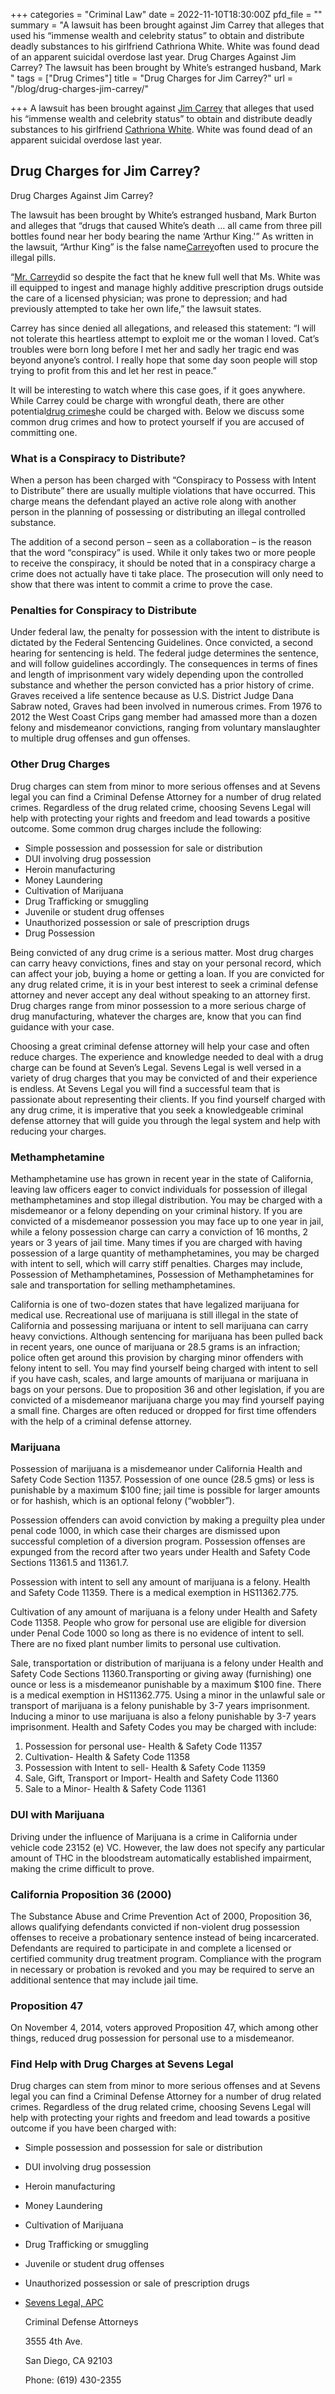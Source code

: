 +++
categories = "Criminal Law"
date = 2022-11-10T18:30:00Z
pfd_file = ""
summary = "A lawsuit has been brought against Jim Carrey that alleges that used his “immense wealth and celebrity status” to obtain and distribute deadly substances to his girlfriend Cathriona White. White was found dead of an apparent suicidal overdose last year. Drug Charges Against Jim Carrey? The lawsuit has been brought by White’s estranged husband, Mark "
tags = ["Drug Crimes"]
title = "Drug Charges for Jim Carrey?"
url = "/blog/drug-charges-jim-carrey/"

+++
A lawsuit has been brought against [Jim Carrey](https://www.sevenslegal.com/) that alleges that used his “immense wealth and celebrity status” to obtain and distribute deadly substances to his girlfriend [Cathriona White](https://www.sevenslegal.com/). White was found dead of an apparent suicidal overdose last year.

## Drug Charges for Jim Carrey?

Drug Charges Against Jim Carrey?

The lawsuit has been brought by White’s estranged husband, Mark Burton and alleges that “drugs that caused White’s death … all came from three pill bottles found near her body bearing the name ‘Arthur King.'” As written in the lawsuit, “Arthur King” is the false name[Carrey](https://www.sevenslegal.com/)often used to procure the illegal pills.

“[Mr. Carrey](https://www.sevenslegal.com/)did so despite the fact that he knew full well that Ms. White was ill equipped to ingest and manage highly additive prescription drugs outside the care of a licensed physician; was prone to depression; and had previously attempted to take her own life,” the lawsuit states.

Carrey has since denied all allegations, and released this statement: “I will not tolerate this heartless attempt to exploit me or the woman I loved. Cat’s troubles were born long before I met her and sadly her tragic end was beyond anyone’s control. I really hope that some day soon people will stop trying to profit from this and let her rest in peace.”

It will be interesting to watch where this case goes, if it goes anywhere. While Carrey could be charge with wrongful death, there are other potential[drug crimes](https://www.sevenslegal.com/)he could be charged with. Below we discuss some common drug crimes and how to protect yourself if you are accused of committing one.

### What is a Conspiracy to Distribute?

When a person has been charged with “Conspiracy to Possess with Intent to Distribute” there are usually multiple violations that have occurred. This charge means the defendant played an active role along with another person in the planning of possessing or distributing an illegal controlled substance.

The addition of a second person – seen as a collaboration – is the reason that the word “conspiracy” is used. While it only takes two or more people to receive the conspiracy, it should be noted that in a conspiracy charge a crime does not actually have ti take place. The prosecution will only need to show that there was intent to commit a crime to prove the case.

### Penalties for Conspiracy to Distribute

Under federal law, the penalty for possession with the intent to distribute is dictated by the Federal Sentencing Guidelines. Once convicted, a second hearing for sentencing is held. The federal judge determines the sentence, and will follow guidelines accordingly. The consequences in terms of fines and length of imprisonment vary widely depending upon the controlled substance and whether the person convicted has a prior history of crime. Graves received a life sentence because as U.S. District Judge Dana Sabraw noted, Graves had been involved in numerous crimes. From 1976 to 2012 the West Coast Crips gang member had amassed more than a dozen felony and misdemeanor convictions, ranging from voluntary manslaughter to multiple drug offenses and gun offenses.

### Other Drug Charges

Drug charges can stem from minor to more serious offenses and at Sevens legal you can find a Criminal Defense Attorney for a number of drug related crimes. Regardless of the drug related crime, choosing Sevens Legal will help with protecting your rights and freedom and lead towards a positive outcome. Some common drug charges include the following:

* Simple possession and possession for sale or distribution
* DUI involving drug possession
* Heroin manufacturing
* Money Laundering
* Cultivation of Marijuana
* Drug Trafficking or smuggling
* Juvenile or student drug offenses
* Unauthorized possession or sale of prescription drugs
* Drug Possession

Being convicted of any drug crime is a serious matter. Most drug charges can carry heavy convictions, fines and stay on your personal record, which can affect your job, buying a home or getting a loan. If you are convicted for any drug related crime, it is in your best interest to seek a criminal defense attorney and never accept any deal without speaking to an attorney first. Drug charges range from minor possession to a more serious charge of drug manufacturing, whatever the charges are, know that you can find guidance with your case.

Choosing a great criminal defense attorney will help your case and often reduce charges. The experience and knowledge needed to deal with a drug charge can be found at Seven’s Legal. Sevens Legal is well versed in a variety of drug charges that you may be convicted of and their experience is endless. At Sevens Legal you will find a successful team that is passionate about representing their clients. If you find yourself charged with any drug crime, it is imperative that you seek a knowledgeable criminal defense attorney that will guide you through the legal system and help with reducing your charges.

### Methamphetamine

Methamphetamine use has grown in recent year in the state of California, leaving law officers eager to convict individuals for possession of illegal methamphetamines and stop illegal distribution. You may be charged with a misdemeanor or a felony depending on your criminal history. If you are convicted of a misdemeanor possession you may face up to one year in jail, while a felony possession charge can carry a conviction of 16 months, 2 years or 3 years of jail time. Many times if you are charged with having possession of a large quantity of methamphetamines, you may be charged with intent to sell, which will carry stiff penalties. Charges may include, Possession of Methamphetamines, Possession of Methamphetamines for sale and transportation for selling methamphetamines.

California is one of two-dozen states that have legalized marijuana for medical use. Recreational use of marijuana is still illegal in the state of California and possessing marijuana or intent to sell marijuana can carry heavy convictions. Although sentencing for marijuana has been pulled back in recent years, one ounce of marijuana or 28.5 grams is an infraction; police often get around this provision by charging minor offenders with felony intent to sell. You may find yourself being charged with intent to sell if you have cash, scales, and large amounts of marijuana or marijuana in bags on your persons. Due to proposition 36 and other legislation, if you are convicted of a misdemeanor marijuana charge you may find yourself paying a small fine. Charges are often reduced or dropped for first time offenders with the help of a criminal defense attorney.

### Marijuana

Possession of marijuana is a misdemeanor under California Health and Safety Code Section 11357. Possession of one ounce (28.5 gms) or less is punishable by a maximum $100 fine; jail time is possible for larger amounts or for hashish, which is an optional felony (“wobbler”).

Possession offenders can avoid conviction by making a preguilty plea under penal code 1000, in which case their charges are dismissed upon successful completion of a diversion program. Possession offenses are expunged from the record after two years under Health and Safety Code Sections 11361.5 and 11361.7.

Possession with intent to sell any amount of marijuana is a felony. Health and Safety Code 11359. There is a medical exemption in HS11362.775.

Cultivation of any amount of marijuana is a felony under Health and Safety Code 11358. People who grow for personal use are eligible for diversion under Penal Code 1000 so long as there is no evidence of intent to sell. There are no fixed plant number limits to personal use cultivation.

Sale, transportation or distribution of marijuana is a felony under Health and Safety Code Sections 11360.Transporting or giving away (furnishing) one ounce or less is a misdemeanor punishable by a maximum $100 fine. There is a medical exemption in HS11362.775. Using a minor in the unlawful sale or transport of marijuana is a felony punishable by 3-7 years imprisonment. Inducing a minor to use marijuana is also a felony punishable by 3-7 years imprisonment. Health and Safety Codes you may be charged with include:

1. Possession for personal use- Health & Safety Code 11357
2. Cultivation- Health & Safety Code 11358
3. Possession with Intent to sell- Health & Safety Code 11359
4. Sale, Gift, Transport or Import- Health and Safety Code 11360
5. Sale to a Minor- Health & Safety Code 11361

### DUI with Marijuana

Driving under the influence of Marijuana is a crime in California under vehicle code 23152 (e) VC. However, the law does not specify any particular amount of THC in the bloodstream automatically established impairment, making the crime difficult to prove.

### California Proposition 36 (2000)

The Substance Abuse and Crime Prevention Act of 2000, Proposition 36, allows qualifying defendants convicted if non-violent drug possession offenses to receive a probationary sentence instead of being incarcerated. Defendants are required to participate in and complete a licensed or certified community drug treatment program. Compliance with the program in necessary or probation is revoked and you may be required to serve an additional sentence that may include jail time.

### Proposition 47

On November 4, 2014, voters approved Proposition 47, which among other things, reduced drug possession for personal use to a misdemeanor.

### Find Help with Drug Charges at Sevens Legal

Drug charges can stem from minor to more serious offenses and at Sevens legal you can find a Criminal Defense Attorney for a number of drug related crimes. Regardless of the drug related crime, choosing Sevens Legal will help with protecting your rights and freedom and lead towards a positive outcome if you have been charged with:

* Simple possession and possession for sale or distribution
* DUI involving drug possession
* Heroin manufacturing
* Money Laundering
* Cultivation of Marijuana
* Drug Trafficking or smuggling
* Juvenile or student drug offenses
* Unauthorized possession or sale of prescription drugs
* [Sevens Legal, APC](https://www.sevenslegal.com/ "Sevens Legal, APC")

  Criminal Defense Attorneys

  3555 4th Ave.

  San Diego, CA 92103

  Phone: (619) 430-2355